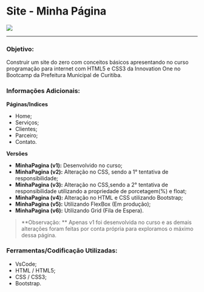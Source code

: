 # Site - Minha Página
![](https://www.conectaai.com/wp-content/uploads/2019/06/WhatsApp-Image-2019-06-18-at-10.05.23.jpeg)

------------

### Objetivo:
Construir um site do zero com conceitos básicos apresentando no curso programação para internet com HTML5 e CSS3 da Innovation One no Bootcamp da Prefeitura Municipal de Curitiba.

### Informações Adicionais:
**Páginas/Indices**
- Home;
- Serviços;
- Clientes;
- Parceiro;
- Contato.

**Versões**
- **MinhaPagina (v1):** Desenvolvido no curso;
- **MinhaPagina (v2):** Alteração no CSS, sendo a 1° tentativa de responsibilidade;
- **MinhaPagina (v3):** Alteração no CSS,sendo a 2° tentativa de responsibilidade utilizando a propriedade de porcetagem(%) e float;
- **MinhaPagina (v4):** Alteração no HTML e CSS utilizando Bootstrap;
- **MinhaPagina (v5):** Utilizando FlexBox (Em produção);
- **MinhaPagina (v6):** Utilizando Grid (Fila de Espera).




> **Observação: ** Apenas v1 foi desenvolvida no curso e as demais alterações foram feitas por conta própria para exploramos o máximo dessa página.

### Ferramentas/Codificação Utilizadas:
- VsCode;
- HTML / HTML5;
- CSS / CSS3;
- Bootstrap.